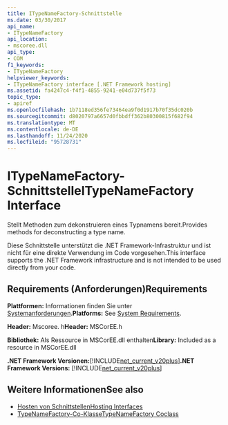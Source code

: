 ```yaml
---
title: ITypeNameFactory-Schnittstelle
ms.date: 03/30/2017
api_name:
- ITypeNameFactory
api_location:
- mscoree.dll
api_type:
- COM
f1_keywords:
- ITypeNameFactory
helpviewer_keywords:
- ITypeNameFactory interface [.NET Framework hosting]
ms.assetid: fa4247c4-f4f1-4855-9241-e04d737f5f73
topic_type:
- apiref
ms.openlocfilehash: 1b7118ed356fe73464ea9f0d1917b70f35dc020b
ms.sourcegitcommit: d8020797a6657d0fbbdff362b80300815f682f94
ms.translationtype: MT
ms.contentlocale: de-DE
ms.lasthandoff: 11/24/2020
ms.locfileid: "95728731"
---
```

# <a name="itypenamefactory-interface"></a><span data-ttu-id="78f1b-102">ITypeNameFactory-Schnittstelle</span><span class="sxs-lookup"><span data-stu-id="78f1b-102">ITypeNameFactory Interface</span></span>

<span data-ttu-id="78f1b-103">Stellt Methoden zum dekonstruieren eines Typnamens bereit.</span><span class="sxs-lookup"><span data-stu-id="78f1b-103">Provides methods for deconstructing a type name.</span></span>  
  
 <span data-ttu-id="78f1b-104">Diese Schnittstelle unterstützt die .NET Framework-Infrastruktur und ist nicht für eine direkte Verwendung im Code vorgesehen.</span><span class="sxs-lookup"><span data-stu-id="78f1b-104">This interface supports the .NET Framework infrastructure and is not intended to be used directly from your code.</span></span>  
  
## <a name="requirements"></a><span data-ttu-id="78f1b-105">Requirements (Anforderungen)</span><span class="sxs-lookup"><span data-stu-id="78f1b-105">Requirements</span></span>  

 <span data-ttu-id="78f1b-106">**Plattformen:** Informationen finden Sie unter [Systemanforderungen](../../get-started/system-requirements.md).</span><span class="sxs-lookup"><span data-stu-id="78f1b-106">**Platforms:** See [System Requirements](../../get-started/system-requirements.md).</span></span>  
  
 <span data-ttu-id="78f1b-107">**Header:** Mscoree. h</span><span class="sxs-lookup"><span data-stu-id="78f1b-107">**Header:** MSCorEE.h</span></span>  
  
 <span data-ttu-id="78f1b-108">**Bibliothek:** Als Ressource in MSCorEE.dll enthalten</span><span class="sxs-lookup"><span data-stu-id="78f1b-108">**Library:** Included as a resource in MSCorEE.dll</span></span>  
  
 <span data-ttu-id="78f1b-109">**.NET Framework Versionen:**[!INCLUDE[net_current_v20plus](../../../../includes/net-current-v20plus-md.md)]</span><span class="sxs-lookup"><span data-stu-id="78f1b-109">**.NET Framework Versions:** [!INCLUDE[net_current_v20plus](../../../../includes/net-current-v20plus-md.md)]</span></span>  
  
## <a name="see-also"></a><span data-ttu-id="78f1b-110">Weitere Informationen</span><span class="sxs-lookup"><span data-stu-id="78f1b-110">See also</span></span>

- [<span data-ttu-id="78f1b-111">Hosten von Schnittstellen</span><span class="sxs-lookup"><span data-stu-id="78f1b-111">Hosting Interfaces</span></span>](hosting-interfaces.md)
- [<span data-ttu-id="78f1b-112">TypeNameFactory-Co-Klasse</span><span class="sxs-lookup"><span data-stu-id="78f1b-112">TypeNameFactory Coclass</span></span>](typenamefactory-coclass.md)
